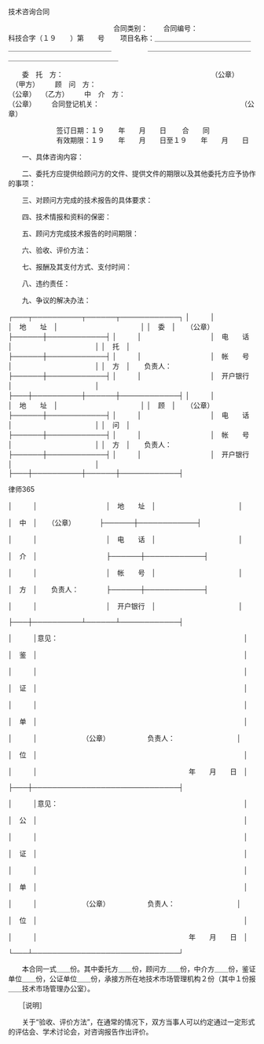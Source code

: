 
 
技术咨询合同
 
　　　　　　　　　　　　　　　 合同类别： 
　　合同编号：　　　　　　　　科技合字（１９　　）第　　号 
　　项目名称：＿＿＿＿＿＿＿＿＿＿＿＿＿＿＿＿＿＿＿＿＿＿＿＿＿＿＿＿＿ 
　　　　　＿＿＿＿＿＿＿＿＿＿＿＿＿＿＿＿＿＿＿＿＿＿＿＿＿＿＿＿＿＿＿ 

　　委　托　方：　　　　　　　　　　　　　　　　　　　　　　（公章） 
　（甲方） 
　　顾　问　方：　　　　　　　　　　　　　　　　　　　　　　（公章） 
　（乙方） 
　　中　介　方：　　　　　　　　　　　　　　　　　　　　　　（公章） 
　　合同登记机关：　　　　　　　　　　　　　　　　　　　　　（公章） 

　　　　　　　签订日期：１９　　年　　月　　日 
　　合　　同 
　　　　　　　有效期限：１９　　年　　月　　日至１９　　年　　月　　日 

　　一、具体咨询内容： 

　　二、委托方应提供给顾问方的文件、提供文件的期限以及其他委托方应予协作的事项： 

　　三、对顾问方完成的技术报告的具体要求： 

　　四、技术情报和资料的保密： 

　　五、顾问方完成技术报告的时间期限： 

　　六、验收、评价方法： 

　　七、报酬及其支付方式、支付时间： 

　　八、违约责任： 

　　九、争议的解决办法： 

┌───┬──────────┬──────┬────────────┐ 
│　　　│　　　　　　　　　　│　地　　址　│　　　　　　　　　　　　│ 
│　委　│　　（公章）　　　　├──────┼────────────┤ 
│　　　│　　　　　　　　　　│　电　　话　│　　　　　　　　　　　　│ 
│　托　│　　　　　　　　　　├──────┼────────────┤ 
│　　　│　　　　　　　　　　│　帐　　号　│　　　　　　　　　　　　│ 
│　方　│　　负责人：　　　　├──────┼────────────┤ 
│　　　│　　　　　　　　　　│　开户银行　│　　　　　　　　　　　　│ 
├───┼──────────┼──────┼────────────┤ 
│　　　│　　　　　　　　　　│　地　　址　│　　　　　　　　　　　　│ 
│　顾　│　　（公章）　　　　├──────┼────────────┤ 
│　　　│　　　　　　　　　　│　电　　话　│　　　　　　　　　　　　│ 
│　问　│　　　　　　　　　　├──────┼────────────┤ 
│　　　│　　　　　　　　　　│　帐　　号　│　　　　　　　　　　　　│ 
│　方　│　　负责人：　　　　├──────┼────────────┤ 
│　　　│　　　　　　　　　　│　开户银行　│　　　　　　　　　　　　│ 
├───┼──────────┼──────┼────────────┤ 




 
律师365






│　　　│　　　　　　　　　　│　地　　址　│　　　　　　　　　　　　│ 

│　中　│　　（公章）　　　　├──────┼────────────┤ 

│　　　│　　　　　　　　　　│　电　　话　│　　　　　　　　　　　　│ 

│　介　│　　　　　　　　　　├──────┼────────────┤ 

│　　　│　　　　　　　　　　│　帐　　号　│　　　　　　　　　　　　│ 

│　方　│　　负责人：　　　　├──────┼────────────┤ 

│　　　│　　　　　　　　　　│　开户银行　│　　　　　　　　　　　　│ 

├───┼──────────┴──────┴────────────┤ 

│　　　│意见：　　　　　　　　　　　　　　　　　　　　　　　　　　　│ 

│　鉴　│　　　　　　　　　　　　　　　　　　　　　　　　　　　　　　│ 

│　　　│　　　　　　　　　　　　　　　　　　　　　　　　　　　　　　│ 

│　证　│　　　　　　　　　　　　　　　　　　　　　　　　　　　　　　│ 

│　　　│　　　　　　　　　　　　　　　　　　　　　　　　　　　　　　│ 

│　单　│　　　　　　　　　　　　　　　　　　　　　　　　　　　　　　│ 

│　　　│　　　　　　　（公章）　　　　　　负责人：　　　　　　　　　│ 

│　位　│　　　　　　　　　　　　　　　　　　　　　　　　　　　　　　│ 

│　　　│　　　　　　　　　　　　　　　　　　　　　　年　　月　　日　│ 

├───┼──────────────────────────────┤ 

│　　　│意见：　　　　　　　　　　　　　　　　　　　　　　　　　　　│ 

│　公　│　　　　　　　　　　　　　　　　　　　　　　　　　　　　　　│ 

│　　　│　　　　　　　　　　　　　　　　　　　　　　　　　　　　　　│ 

│　证　│　　　　　　　　　　　　　　　　　　　　　　　　　　　　　　│ 

│　　　│　　　　　　　　　　　　　　　　　　　　　　　　　　　　　　│ 

│　单　│　　　　　　　　　　　　　　　　　　　　　　　　　　　　　　│ 

│　　　│　　　　　　　（公章）　　　　　　负责人：　　　　　　　　　│ 

│　位　│　　　　　　　　　　　　　　　　　　　　　　　　　　　　　　│ 

│　　　│　　　　　　　　　　　　　　　　　　　　　　年　　月　　日　│ 

└───┴──────────────────────────────┘ 



　　本合同一式＿＿份。其中委托方＿＿份，顾问方＿＿份，中介方＿＿份，鉴证单位＿＿份，公证单位＿＿份，承接方所在地技术市场管理机构２份（其中１份报＿＿技术市场管理办公室）。 



　　［说明］ 



　　关于“验收、评价方法”，在通常的情况下，双方当事人可以约定通过一定形式的评估会、学术讨论会，对咨询报告作出评价。 


 

 
 
 
 
 
  


  
 

  


  


  
 
 
 
 

